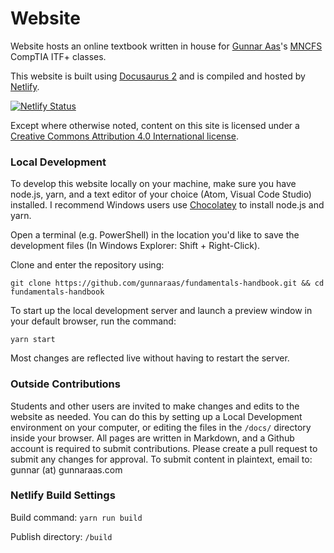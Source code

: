 # Website

Website hosts an online textbook written in house for [Gunnar Aas](https://gunnaraas.com)'s [MNCFS](https://mncfs.org/) CompTIA ITF+ classes.

This website is built using [Docusaurus 2](https://v2.docusaurus.io/) and is compiled and hosted by [Netlify](https://netlify.com).

[![Netlify Status](https://api.netlify.com/api/v1/badges/41f7b618-855e-4cc5-ab91-ba422d39aded/deploy-status)](https://app.netlify.com/sites/comptia-itf-handbook/deploys)

Except where otherwise noted, content on this site is licensed under a [Creative Commons Attribution 4.0 International license](https://creativecommons.org/licenses/by/4.0/).

### Local Development

To develop this website locally on your machine, make sure you have node.js, yarn, and a text editor of your choice (Atom, Visual Code Studio) installed. I recommend Windows users use [Chocolatey](https://chocolatey.org) to install node.js and yarn.

Open a terminal (e.g. PowerShell) in the location you'd like to save the development files (In Windows Explorer: Shift + Right-Click).

Clone and enter the repository using:
```
git clone https://github.com/gunnaraas/fundamentals-handbook.git && cd fundamentals-handbook
```

To start up the local development server and launch a preview window in your default browser, run the command:
```
yarn start
```

Most changes are reflected live without having to restart the server.

### Outside Contributions

Students and other users are invited to make changes and edits to the website as needed. You can do this by setting up a Local Development environment on your computer, or editing the files in the `/docs/` directory inside your browser. All pages are written in Markdown, and a Github account is required to submit contributions. Please create a pull request to submit any changes for approval. To submit content in plaintext, email to: gunnar (at) gunnaraas.com

### Netlify Build Settings

Build command: `yarn run build`

Publish directory: `/build`
